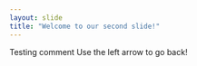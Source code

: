 ```yaml
---
layout: slide
title: "Welcome to our second slide!"
---
```

Testing comment
Use the left arrow to go back!
